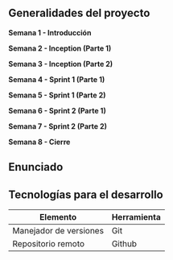 ## Generalidades del proyecto


**Semana 1 - Introducción**

**Semana 2 - Inception (Parte 1)**

**Semana 3 - Inception (Parte 2)**

**Semana 4 - Sprint 1 (Parte 1)**

**Semana 5 - Sprint 1 (Parte 2)**

**Semana 6 - Sprint 2 (Parte 1)**

**Semana 7 - Sprint 2 (Parte 2)**

**Semana 8 - Cierre**


## Enunciado


## Tecnologías para el desarrollo 

| Elemento                  | Herramienta |
| ------------------------- | ----------- |
| Manejador de versiones    | Git         |
| Repositorio remoto        | Github      |


